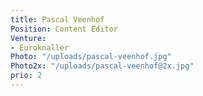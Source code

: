 ```yaml
---
title: Pascal Veenhof
Position: Content Editor
Venture:
- Euroknaller
Photo: "/uploads/pascal-veenhof.jpg"
Photo2x: "/uploads/pascal-veenhof@2x.jpg"
prio: 2
---
```



